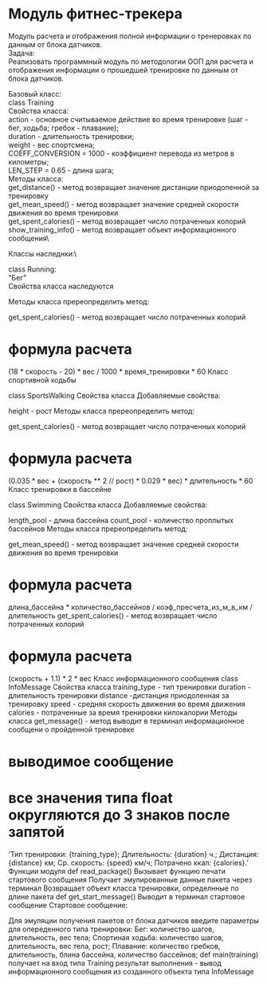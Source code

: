 # Модуль фитнес-трекера
Модуль расчета и отображения полной информации о тренеровках по данным от блока датчиков. \
Задача:\
Реализовать программный модуль по методологии ООП для расчета и отображения информации о прошедшей тренировке по данным от блока датчиков.

Базовый класс:\
class Training\
Свойства класса:\
action - основное считываемое действие во время тренировке (шаг - бег, ходьба; гребок - плавание);\
duration - длительность тренировки;\
weight - вес спортсмена;\
COEFF_CONVERSION = 1000 - коэффициент перевода из метров в километры;\
LEN_STEP = 0.65 - длина шага;\
Методы класса:\
get_distance() - метод возвращает значение дистанции приодоленной за тренировку\
get_mean_speed() - метод возвращает значение средней скорости движения во время тренировки\
get_spent_calories() - метод возвращает число потраченных колорий\
show_training_info() - метод возвращает объект информационного сообщения\

Классы наследнки:\

class Running:\
"Бег"\
Свойства класса
наследуются

Методы класса
пререопределить метод:

get_spent_calories() - метод возвращает число потраченных колорий
# формула расчета
(18 * скорость - 20) * вес / 1000 * время_тренировки * 60
Класс спортивной ходьбы

class SportsWalking
Свойства класса
Добавляемые свойства:

height - рост
Методы класса
пререопределить метод:

get_spent_calories() - метод возвращает число потраченных колорий
# формула расчета
(0.035 * вес + (скорость ** 2 // рост) * 0.029 * вес) * длительность * 60
Класс тренировки в бассейне

class Swimming
Свойства класса
Добавляемые свойства:

length_pool - длина бассейна
count_pool - количество проплытых бассейнов
Методы класса
пререопределить метод:

get_mean_speed() - метод возвращает значение средней скорости движения во время тренировки
# формула расчета
длина_бассейна * количество_бассейнов / коэф_пресчета_из_м_в_км / длительность
get_spent_calories() - метод возвращает число потраченных колорий
# формула расчета
(скорость + 1.1) * 2 * вес
Класс информационного сообщения
class InfoMessage
Свойства класса
training_type - тип тренировки
duration - длительность тренировки
distance -дистанция приодоленная за тренировку
speed - средняя скорость движения во время движения
calories - потраченные за время тренировки килокалории
Методы класса
get_message() - метод выводит в терминал информационное сообщени о пройденной тренировке
# выводимое сообщение
# все значения типа float округляются до 3 знаков после запятой
'Тип тренировки: {training_type}; Длительность: {duration} ч.; Дистанция: {distance} км; Ср. скорость: {speed} км/ч; Потрачено ккал: {calories}.'
Функции модуля
def read_package()
Вызывает функцию печати стартового сообщения
Получает эмулированные данные пакета через терминал
Возвращает объект класса тренировки, определнные по длине пакета
def get_start_message()
Выводит в терминал стартовое сообщение
Стартовое сообщение:

Для эмуляции получения пакетов от блока датчиков
введите параметры для опереденного типа тренировки:
Бег: количество шагов, длительность, вес тела;
Спортиная ходьба: количество шагов, длительность, вес тела, рост;
Плавание: количество гребков, длительность, блина бассейна, количество бассейнов;
def main(training)
получает на вход типа Training
результат выполнения - вывод информационного сообщения из созданного объекта типа InfoMessage
